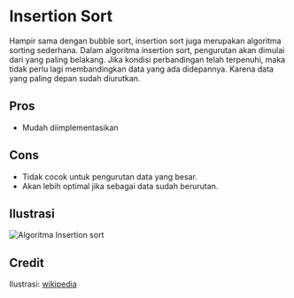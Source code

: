 # Insertion Sort

Hampir sama dengan bubble sort, insertion sort juga merupakan algoritma sorting sederhana. Dalam algoritma insertion sort, pengurutan akan dimulai dari yang paling belakang. Jika kondisi perbandingan telah terpenuhi, maka tidak perlu lagi membandingkan data yang ada didepannya. Karena data yang paling depan sudah diurutkan.

## Pros

- Mudah diimplementasikan

## Cons

- Tidak cocok untuk pengurutan data yang besar.
- Akan lebih optimal jika sebagai data sudah berurutan.

## Ilustrasi
![Algoritma Insertion sort](https://upload.wikimedia.org/wikipedia/commons/0/0f/Insertion-sort-example-300px.gif)

## Credit
Ilustrasi: [wikipedia](https://wikipedia.org)